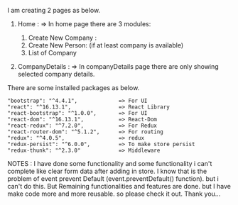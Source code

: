 I am creating 2 pages as below.

1. Home : 
    => In home page there are 3 modules:
      1. Create New Company :
      2. Create New Person: (if at least company is available)
      3. List of Company

2. CompanyDetails :
    => In companyDetails page there are only showing selected company details.


There are some installed packages as below.

    "bootstrap": "^4.4.1",             => For UI
    "react": "^16.13.1",               => React Library
    "react-bootstrap": "^1.0.0",       => For UI 
    "react-dom": "^16.13.1",           => React-Dom 
    "react-redux": "^7.2.0",           => For Redux
    "react-router-dom": "^5.1.2",      => For routing
    "redux": "^4.0.5",                 => redux
    "redux-persist": "^6.0.0",         => To make store persist
    "redux-thunk": "^2.3.0"            => Middleware


NOTES : I have done some functionality and some functionality i can't complete like clear form data after adding in store. I know that is the problem of event prevent Default (event.preventDefault() function). but i can't do this. But Remaining functionalities and features are done. but I have make code more and more reusable. so please check it out. Thank you...
